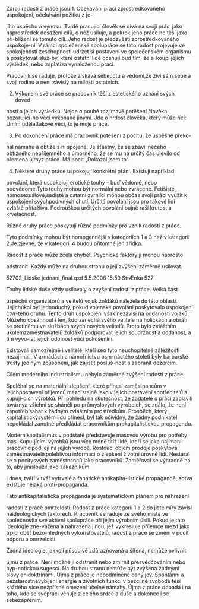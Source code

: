 
Zdroji radosti z práce jsou:1. Očekávání prací zprostředkovaného uspokojení, očekávání požitku z je-

jího úspěchu a výnosu. Tvrdě pracující člověk se dívá na svoji práci jako naprostředek dosažení cílů, o něž usiluje, a pokrok jeho práce ho těší jako při-blížení se tomuto cíli. Jeho radost je předzvěstí zprostředkovaného uspokoje-ní. V rámci společenské spolupráce se tato radost projevuje ve spokojenosti zeschopností udržet si postavení ve společenském organismu a poskytovat služ-by, které ostatní lidé oceňují buď tím, že si koupí jejich výsledek, nebo zaplatíza vynaloženou práci.

Pracovník se raduje, protože získává sebeúctu a vědomí,že živí sám sebe a svoji rodinu a není závislý na milosti ostatních.

2. Výkonem své práce se pracovník těší z estetického uznání svých doved-

ností a jejich výsledku. Nejde o pouhé rozjímavé potěšení člověka pozorující-ho věci vykonané jinými. Jde o hrdost člověka, který může říci: Umím udělattakové věci, to je moje práce.

3. Po dokončení práce má pracovník potěšení z pocitu, že úspěšně překo-

nal námahu a obtíže s ní spojené. Je šťastný, že se zbavil něčeho obtížného,nepříjemného a úmorného, že se mu na určitý čas ulevilo od břemena újmyz práce. Má pocit „Dokázal jsem to“.

4. Některé druhy práce uspokojují konkrétní přání. Existují například

povolání, která uspokojují erotické touhy – buď vědomé, nebo podvědomé.Tyto touhy mohou být normální nebo zvrácené. Fetišisté, homosexuálové,sadisté a ostatní zvrhlíci mohou občas svoji práci využít k uspokojení svýchpodivných chutí. Určitá povolání jsou pro takové lidi zvláště přitažlivá. Podrouškou určitých povolání bujně raší krutost a krvelačnost.

Různé druhy práce poskytují různé podmínky pro vznik radosti z práce.

Tyto podmínky mohou být homogennější v kategoriích 1 a 3 než v kategorii 2.Je zjevné, že v kategorii 4 budou přítomné jen zřídka.

Radost z práce může zcela chybět. Psychické faktory ji mohou naprosto

odstranit. Každý může na druhou stranu o její zvýšení záměrně usilovat.

52702_Lidske jednani_final.qxd 5.5.2006 15:59 StrÆnka 527

Touhy lidské duše vždy usilovaly o zvýšení radosti z práce. Velká část

úspěchů organizátorů a velitelů vojsk žoldáků náležela do této oblasti. Jejichúkol byl jednoduchý, pokud vojenské povolání poskytovalo uspokojení čtvr-tého druhu. Tento druh uspokojení však nezávisí na oddanosti vojáků. Můžeho dosáhnout i ten, kdo zanechá svého velitele na holičkách a obrátí se protiněmu ve službách svých nových velitelů. Proto bylo zvláštním úkolemzaměstnavatelů žoldáků podporovat jejich soudržnost a oddanost, a tím vyvo-lat jejich odolnost vůči pokušením.

Existovali samozřejmě i velitelé, kteří seo tyto neuchopitelné záležitosti nezajímali. V armádách a námořnictvu osm-náctého století byly barbarské tresty jediným způsobem, jak zajistit posluš-nost a zabránit dezercím.

Cílem moderního industrialismu nebylo záměrné zvýšení radosti z práce.

Spoléhal se na materiální zlepšení, které přinesl zaměstnancům v jejichpostavení příjemců mezd stejně jako v jejich postavení spotřebitelů a kupují-cích výrobků. Při pohledu na skutečnost, že žadatelé o práci zaplavili továrnya všichni se sháněli po průmyslových výrobcích, se zdálo, že není zapotřebísahat k žádným zvláštním prostředkům. Prospěch, který kapitalistickýsystém lidu přinesl, byl tak očividný, že žádný podnikatel nepokládal zanutné předkládat pracovníkům prokapitalistickou propagandu.

Moderníkapitalismus v podstatě představuje masovou výrobu pro potřeby mas. Kupu-jícími výrobků jsou více méně titíž lidé, kteří se jako najímaní pracovnícipodílejí na jejich výrobě. Rostoucí objem prodeje poskytoval zaměstnavatelispolehlivou informaci o zlepšení životní úrovně lidí. Nestaral se o pocitysvých zaměstnanců jako pracovníků. Zaměřoval se výhradně na to, aby jimsloužil jako zákazníkům.

I dnes, tváří v tvář vytrvalé a fanatické antikapita-listické propagandě, sotva existuje nějaká proti-propaganda.

Tato antikapitalistická propaganda je systematickým plánem pro nahrazení

radosti z práce omrzelostí. Radost z práce kategorií 1 a 2 do jisté míry závisí naideologických faktorech. Pracovník se raduje ze svého místa ve společnostia své aktivní spolupráce při jejím výrobním úsilí. Pokud je tato ideologie zne-vážena a nahrazena jinou, jež vykresluje příjemce mezd jako trpící oběť bezo-hledných vykořisťovatelů, radost z práce se změní v pocit odporu a omrzelosti.

Žádná ideologie, jakkoli působivě zdůrazňovaná a šířená, nemůže ovlivnit

újmu z práce. Není možné ji odstranit nebo zmírnit přesvědčováním nebo hyp-notickou sugescí. Na druhou stranu nemůže být zvýšena žádnými slovy anidoktrínami. Újma z práce je nepodmíněně daný jev. Spontánní a bezstarostnévybíjení energie a životních funkcí v bezcílné svobodě těší každého více nežpřísné omezení účelné námahy. Újma z práce dopadá i na toho, kdo se svépráci věnuje z celého srdce a duše a dokonce i se sebezapřením.
